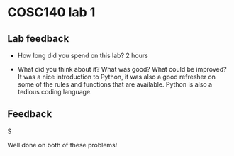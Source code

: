 # COSC140 lab 1

## Lab feedback

 * How long did you spend on this lab?
 2 hours

 * What did you think about it?  What was good?  What could be improved?
It was a nice introduction to Python, it was also a good refresher on some of the rules and functions that are available. Python is also a tedious coding language.

## Feedback

S

Well done on both of these problems!

